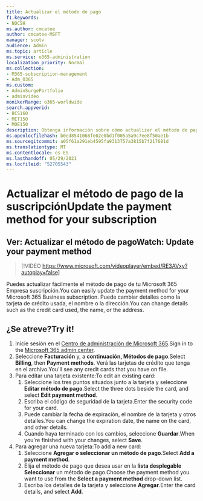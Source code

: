 ```yaml
---
title: Actualizar el método de pago
f1.keywords:
- NOCSH
ms.author: cmcatee
author: cmcatee-MSFT
manager: scotv
audience: Admin
ms.topic: article
ms.service: o365-administration
localization_priority: Normal
ms.collection:
- M365-subscription-management
- Adm_O365
ms.custom:
- AdminSurgePortfolio
- adminvideo
monikerRange: o365-worldwide
search.appverid:
- BCS160
- MET150
- MOE150
description: Obtenga información sobre cómo actualizar el método de pago para Microsoft 365 para empresas.
ms.openlocfilehash: b0ed8541068fe02e0bd1f005a5a9c7ee8f50ae1b
ms.sourcegitcommit: a05f61a291eb4595fa9313757a3815b7f217681d
ms.translationtype: MT
ms.contentlocale: es-ES
ms.lasthandoff: 05/29/2021
ms.locfileid: "52705543"
---
```

# <a name="update-the-payment-method-for-your-subscription"></a><span data-ttu-id="59980-103">Actualizar el método de pago de la suscripción</span><span class="sxs-lookup"><span data-stu-id="59980-103">Update the payment method for your subscription</span></span>

## <a name="watch-update-your-payment-method"></a><span data-ttu-id="59980-104">Ver: Actualizar el método de pago</span><span class="sxs-lookup"><span data-stu-id="59980-104">Watch: Update your payment method</span></span>

> [!VIDEO https://www.microsoft.com/videoplayer/embed/RE3AVxy?autoplay=false]

<span data-ttu-id="59980-105">Puedes actualizar fácilmente el método de pago de tu Microsoft 365 Empresa suscripción.</span><span class="sxs-lookup"><span data-stu-id="59980-105">You can easily update the payment method for your Microsoft 365 Business subscription.</span></span> <span data-ttu-id="59980-106">Puede cambiar detalles como la tarjeta de crédito usada, el nombre o la dirección.</span><span class="sxs-lookup"><span data-stu-id="59980-106">You can change details such as the credit card used, the name, or the address.</span></span>

## <a name="try-it"></a><span data-ttu-id="59980-107">¿Se atreve?</span><span class="sxs-lookup"><span data-stu-id="59980-107">Try it!</span></span>

1. <span data-ttu-id="59980-108">Inicie sesión en el [Centro de administración de Microsoft 365](https://admin.microsoft.com).</span><span class="sxs-lookup"><span data-stu-id="59980-108">Sign in to the [Microsoft 365 admin center](https://admin.microsoft.com).</span></span>
1. <span data-ttu-id="59980-109">Seleccione **Facturación** y, a **continuación, Métodos de pago**.</span><span class="sxs-lookup"><span data-stu-id="59980-109">Select **Billing**, then **Payment methods**.</span></span> <span data-ttu-id="59980-110">Verá las tarjetas de crédito que tenga en el archivo.</span><span class="sxs-lookup"><span data-stu-id="59980-110">You'll see any credit cards that you have on file.</span></span>
1. <span data-ttu-id="59980-111">Para editar una tarjeta existente:</span><span class="sxs-lookup"><span data-stu-id="59980-111">To edit an existing card:</span></span>
    1. <span data-ttu-id="59980-112">Seleccione los tres puntos situados junto a la tarjeta y seleccione **Editar método de pago**.</span><span class="sxs-lookup"><span data-stu-id="59980-112">Select the three dots beside the card, and select **Edit payment method**.</span></span>
    1. <span data-ttu-id="59980-113">Escriba el código de seguridad de la tarjeta.</span><span class="sxs-lookup"><span data-stu-id="59980-113">Enter the security code for your card.</span></span>
    1. <span data-ttu-id="59980-114">Puede cambiar la fecha de expiración, el nombre de la tarjeta y otros detalles.</span><span class="sxs-lookup"><span data-stu-id="59980-114">You can change the expiration date, the name on the card, and other details.</span></span>
    1. <span data-ttu-id="59980-115">Cuando haya terminado con los cambios, seleccione **Guardar**.</span><span class="sxs-lookup"><span data-stu-id="59980-115">When you're finished with your changes, select **Save**.</span></span>
1. <span data-ttu-id="59980-116">Para agregar una nueva tarjeta:</span><span class="sxs-lookup"><span data-stu-id="59980-116">To add a new card:</span></span>
    1. <span data-ttu-id="59980-117">Seleccione **Agregar o seleccionar un método de pago**.</span><span class="sxs-lookup"><span data-stu-id="59980-117">Select **Add a payment method**.</span></span>
    1. <span data-ttu-id="59980-118">Elija el método de pago que desea usar en la **lista desplegable Seleccionar** un método de pago.</span><span class="sxs-lookup"><span data-stu-id="59980-118">Choose the payment method you want to use from the **Select a payment method** drop-down list.</span></span>
    1. <span data-ttu-id="59980-119">Escriba los detalles de la tarjeta y seleccione **Agregar**.</span><span class="sxs-lookup"><span data-stu-id="59980-119">Enter the card details, and select **Add**.</span></span>
